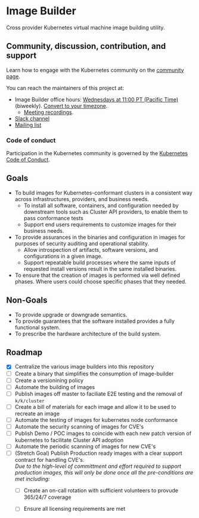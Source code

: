 # Image Builder

Cross provider Kubernetes virtual machine image building utility.

## Community, discussion, contribution, and support

Learn how to engage with the Kubernetes community on the [community page](http://kubernetes.io/community/).

You can reach the maintainers of this project at:

- Image Builder office hours: [Wednesdays at 11:00 PT (Pacific Time)](https://docs.google.com/document/d/1Pf4QlxwvE4viqyQ7X0EbspY9f-uXNVP7zTTcSVq-Yjs/edit) (biweekly). [Convert to your timezone](http://www.thetimezoneconverter.com/?t=11:00&tz=PT%20%28Pacific%20Time%29).
  * [Meeting recordings](https://www.youtube.com/playlist?list=PL69nYSiGNLP29D0nYgAGWt1ZFqS9Z7lw4).
- [Slack channel](https://kubernetes.slack.com/messages/sig-cluster-lifecycle)
- [Mailing list](https://groups.google.com/forum/#!forum/kubernetes-sig-cluster-lifecycle)

### Code of conduct

Participation in the Kubernetes community is governed by the [Kubernetes Code of Conduct](code-of-conduct.md).

## Goals 
* To build images for Kubernetes-conformant clusters in a consistent way across infrastructures, providers, and business needs.
   * To install all software, containers, and configuration needed by downstream tools such as Cluster API providers, to enable them to pass conformance tests
   * Support end users requirements to customize images for their business needs.
* To provide assurances in the binaries and configuration in images for purposes of security auditing and operational stability.
   * Allow introspection of artifacts, software versions, and configurations in a given image.
   * Support repeatable build processes where the same inputs of requested install versions result in the same installed binaries.
* To ensure that the creation of images is performed via well defined phases.  Where users could choose specific phases that they needed.

## Non-Goals 
* To provide upgrade or downgrade semantics.
* To provide guarantees that the software installed provides a fully functional system.
* To prescribe the hardware architecture of the build system.
## Roadmap

- [x] Centralize the various image builders into this repository
- [ ] Create a binary that simplifies the consumption of image-builder
- [ ] Create a versionining policy 
- [ ] Automate the building of images
- [ ] Publish images off master to faciliate E2E testing and the removal of `k/k/cluster`
- [ ] Create a bill of materials for each image and allow it to be used to recreate an image
- [ ] Automate the testing of images for kubernetes node conformance
- [ ] Automate the security scanning of images for CVE's 
- [ ] Publish Demo / POC images to coincide with each new patch version of kubernetes to facilitate Cluster API adoption 
- [ ] Automate the periodic scanning of images for new CVE's 
- [ ] (Stretch Goal) Publish Production ready images with a clear support contract for handling CVE's.   
  *Due to the high-level of committment and effort required to support production images, this will only be done once all the pre-conditions are met including:*
  - [ ] Create an on-call rotation with sufficient volunteers to provude 365/24/7 coverage
  - [ ] Ensure all licensing requirements are met

